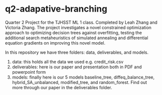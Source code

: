# q2-adapative-branching
Quarter 2 Project for the TJHSST ML 1 class. Completed by Leah Zhang and Victoria Zhang. The project investigates a novel constrained optimization approach to optimizing decision trees against overfitting, testing the additional search metaheuristics of simulated annealing and differential equation gradients on improving this novel model.

In this repository we have three folders: data, deliverables, and models. 
1. data: this holds all the data we used e.g. credit_risk.csv
2. deliverables: here is our paper and presentation both in PDF and powerpoint form
3. models: finally here is our 5 models baseline_tree, diffeq_balance_tree, hybrid_SA_unbalanced, modified_tree, and random_forest. Find out more through our paper in the deliverables folder. 
